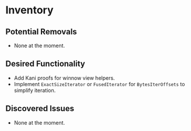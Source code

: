 # Inventory

## Potential Removals
- None at the moment.

## Desired Functionality
- Add Kani proofs for winnow view helpers.
- Implement `ExactSizeIterator` or `FusedIterator` for `BytesIterOffsets` to simplify iteration.

## Discovered Issues
- None at the moment.
